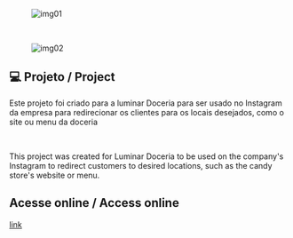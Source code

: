 <figure>
  <img src="img01" alt="img01">
  <figcaption></figcaption>
</figure>

<br>

<figure>
  <img src="img02" alt="img02">
  <figcaption></figcaption>
</figure>


## 💻 Projeto / Project

Este projeto foi criado para a luminar Doceria para ser usado no Instagram da empresa para redirecionar os clientes para os locais desejados, como o site ou menu da doceria

<br>

This project was created for Luminar Doceria to be used on the company's Instagram to redirect customers to desired locations, such as the candy store's website or menu.


## Acesse online / Access online

[link](#)

